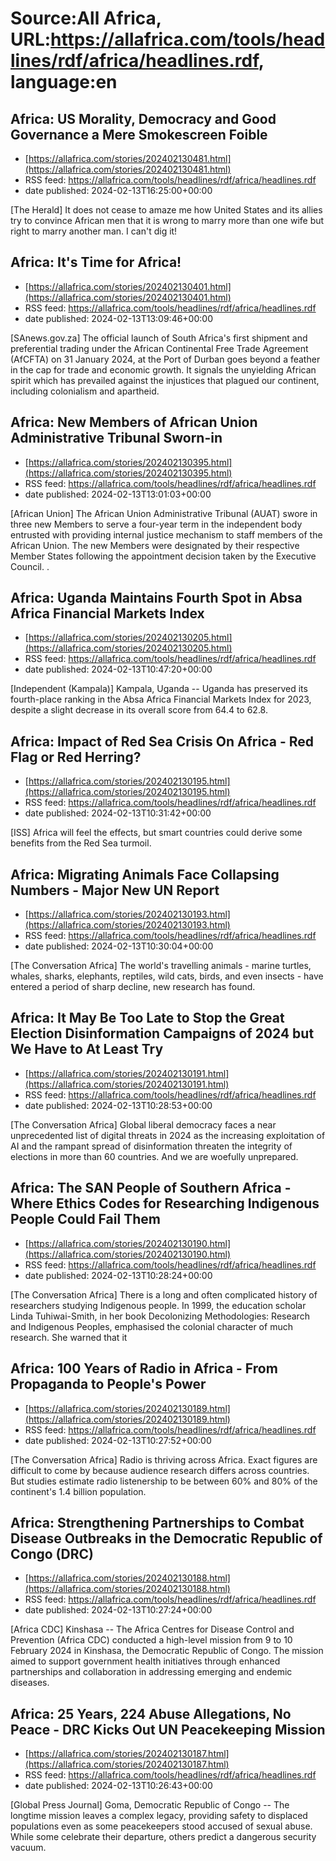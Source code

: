 # Source:All Africa, URL:https://allafrica.com/tools/headlines/rdf/africa/headlines.rdf, language:en

## Africa: US Morality, Democracy and Good Governance a Mere Smokescreen Foible
 - [https://allafrica.com/stories/202402130481.html](https://allafrica.com/stories/202402130481.html)
 - RSS feed: https://allafrica.com/tools/headlines/rdf/africa/headlines.rdf
 - date published: 2024-02-13T16:25:00+00:00

[The Herald] It does not cease to amaze me how United States and its allies try to convince African men that it is wrong to marry more than one wife but right to marry another man. I can't dig it!

## Africa: It's Time for Africa!
 - [https://allafrica.com/stories/202402130401.html](https://allafrica.com/stories/202402130401.html)
 - RSS feed: https://allafrica.com/tools/headlines/rdf/africa/headlines.rdf
 - date published: 2024-02-13T13:09:46+00:00

[SAnews.gov.za] The official launch of South Africa's first shipment and preferential trading under the African Continental Free Trade Agreement (AfCFTA) on 31 January 2024, at the Port of Durban goes beyond a feather in the cap for trade and economic growth. It signals the unyielding African spirit which has prevailed against the injustices that plagued our continent, including colonialism and apartheid.

## Africa: New Members of African Union Administrative Tribunal Sworn-in
 - [https://allafrica.com/stories/202402130395.html](https://allafrica.com/stories/202402130395.html)
 - RSS feed: https://allafrica.com/tools/headlines/rdf/africa/headlines.rdf
 - date published: 2024-02-13T13:01:03+00:00

[African Union] The African Union Administrative Tribunal (AUAT) swore in three new Members to serve a four-year term in the independent body entrusted with providing internal justice mechanism to staff members of the African Union. The new Members were designated by their respective Member States following the appointment decision taken by the Executive Council. .

## Africa: Uganda Maintains Fourth Spot in Absa Africa Financial Markets Index
 - [https://allafrica.com/stories/202402130205.html](https://allafrica.com/stories/202402130205.html)
 - RSS feed: https://allafrica.com/tools/headlines/rdf/africa/headlines.rdf
 - date published: 2024-02-13T10:47:20+00:00

[Independent (Kampala)] Kampala, Uganda -- Uganda has preserved its fourth-place ranking in the Absa Africa Financial Markets Index for 2023, despite a slight decrease in its overall score from 64.4 to 62.8.

## Africa: Impact of Red Sea Crisis On Africa - Red Flag or Red Herring?
 - [https://allafrica.com/stories/202402130195.html](https://allafrica.com/stories/202402130195.html)
 - RSS feed: https://allafrica.com/tools/headlines/rdf/africa/headlines.rdf
 - date published: 2024-02-13T10:31:42+00:00

[ISS] Africa will feel the effects, but smart countries could derive some benefits from the Red Sea turmoil.

## Africa: Migrating Animals Face Collapsing Numbers - Major New UN Report
 - [https://allafrica.com/stories/202402130193.html](https://allafrica.com/stories/202402130193.html)
 - RSS feed: https://allafrica.com/tools/headlines/rdf/africa/headlines.rdf
 - date published: 2024-02-13T10:30:04+00:00

[The Conversation Africa] The world's travelling animals - marine turtles, whales, sharks, elephants, reptiles, wild cats, birds, and even insects - have entered a period of sharp decline, new research has found.

## Africa: It May Be Too Late to Stop the Great Election Disinformation Campaigns of 2024 but We Have to At Least Try
 - [https://allafrica.com/stories/202402130191.html](https://allafrica.com/stories/202402130191.html)
 - RSS feed: https://allafrica.com/tools/headlines/rdf/africa/headlines.rdf
 - date published: 2024-02-13T10:28:53+00:00

[The Conversation Africa] Global liberal democracy faces a near unprecedented list of digital threats in 2024 as the increasing exploitation of AI and the rampant spread of disinformation threaten the integrity of elections in more than 60 countries. And we are woefully unprepared.

## Africa: The SAN People of Southern Africa - Where Ethics Codes for Researching Indigenous People Could Fail Them
 - [https://allafrica.com/stories/202402130190.html](https://allafrica.com/stories/202402130190.html)
 - RSS feed: https://allafrica.com/tools/headlines/rdf/africa/headlines.rdf
 - date published: 2024-02-13T10:28:24+00:00

[The Conversation Africa] There is a long and often complicated history of researchers studying Indigenous people. In 1999, the education scholar Linda Tuhiwai-Smith, in her book Decolonizing Methodologies: Research and Indigenous Peoples, emphasised the colonial character of much research. She warned that it

## Africa: 100 Years of Radio in Africa - From Propaganda to People's Power
 - [https://allafrica.com/stories/202402130189.html](https://allafrica.com/stories/202402130189.html)
 - RSS feed: https://allafrica.com/tools/headlines/rdf/africa/headlines.rdf
 - date published: 2024-02-13T10:27:52+00:00

[The Conversation Africa] Radio is thriving across Africa. Exact figures are difficult to come by because audience research differs across countries. But studies estimate radio listenership to be between 60% and 80% of the continent's 1.4 billion population.

## Africa: Strengthening Partnerships to Combat Disease Outbreaks in the Democratic Republic of Congo (DRC)
 - [https://allafrica.com/stories/202402130188.html](https://allafrica.com/stories/202402130188.html)
 - RSS feed: https://allafrica.com/tools/headlines/rdf/africa/headlines.rdf
 - date published: 2024-02-13T10:27:24+00:00

[Africa CDC] Kinshasa -- The Africa Centres for Disease Control and Prevention (Africa CDC) conducted a high-level mission from 9 to 10 February 2024 in Kinshasa, the Democratic Republic of Congo. The mission aimed to support government health initiatives through enhanced partnerships and collaboration in addressing emerging and endemic diseases.

## Africa: 25 Years, 224 Abuse Allegations, No Peace - DRC Kicks Out UN Peacekeeping Mission
 - [https://allafrica.com/stories/202402130187.html](https://allafrica.com/stories/202402130187.html)
 - RSS feed: https://allafrica.com/tools/headlines/rdf/africa/headlines.rdf
 - date published: 2024-02-13T10:26:43+00:00

[Global Press Journal] Goma, Democratic Republic of Congo -- The longtime mission leaves a complex legacy, providing safety to displaced populations even as some peacekeepers stood accused of sexual abuse. While some celebrate their departure, others predict a dangerous security vacuum.

